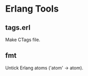 Erlang Tools
=============

tags.erl
--------

Make CTags file.

fmt
---

Untick Erlang atoms ('atom' -> atom).